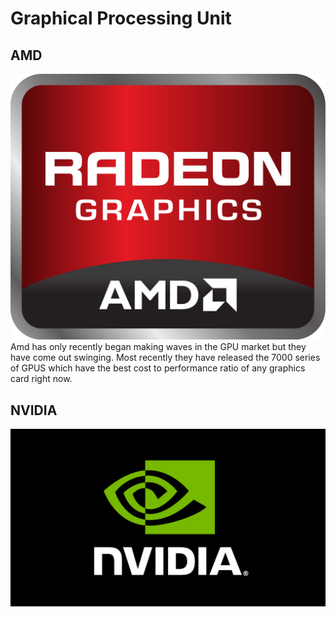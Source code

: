 # Graphical Processing Unit

## AMD
![AMD Logo](./src/images/AMDGPULogo.png)
Amd has only recently began making waves in the GPU market but they have come out swinging. Most recently they have released the 7000 series of GPUS which have the best cost to performance ratio of any graphics card right now.
## NVIDIA
![NVIDIA Logo](./src/images/NvidiaLogo.png)